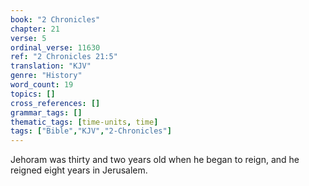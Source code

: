 ```yaml
---
book: "2 Chronicles"
chapter: 21
verse: 5
ordinal_verse: 11630
ref: "2 Chronicles 21:5"
translation: "KJV"
genre: "History"
word_count: 19
topics: []
cross_references: []
grammar_tags: []
thematic_tags: [time-units, time]
tags: ["Bible","KJV","2-Chronicles"]
---
```

Jehoram was thirty and two years old when he began to reign, and he reigned eight years in Jerusalem.
